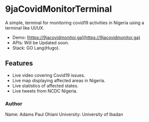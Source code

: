 # 9jaCovidMonitorTerminal

A simple, terminal for monitoring covid19 activities in Nigeria using a terminal like UI/UX.

- Demo: [https://9jacovidmonitor.ga](https://9jacovidmonitor.ga)
- APIs: Will be Updated soon.
- Stack: GO Lang(Hugo).

## Features

- Live video covering Covid19 issues.
- Live map displaying affected areas in Nigeria.
- Live statistics of affected states.
- Live tweets from NCDC Nigeria.

### Author

Name: Adams Paul Ohiani
University: University of Ibadan
